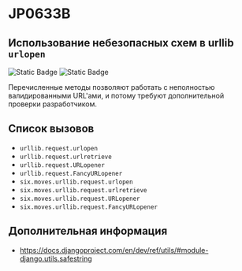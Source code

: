 # JP0633B
## Использование небезопасных схем в urllib `urlopen`

![Static Badge](https://img.shields.io/badge/%D0%A1%D1%82%D0%B5%D0%BF%D0%B5%D0%BD%D1%8C%20%D0%BA%D1%80%D0%B8%D1%82%D0%B8%D1%87%D0%BD%D0%BE%D1%81%D1%82%D0%B8-%D1%81%D1%80%D0%B5%D0%B4%D0%BD%D1%8F%D1%8F-yellow?style=for-the-badge)
![Static Badge](https://img.shields.io/badge/%D0%94%D0%BE%D1%81%D1%82%D0%BE%D0%B2%D0%B5%D1%80%D0%BD%D0%BE%D1%81%D1%82%D1%8C%20%D0%BE%D0%BF%D1%80%D0%B5%D0%B4%D0%B5%D0%BB%D0%B5%D0%BD%D0%B8%D1%8F-%D0%B2%D1%8B%D1%81%D0%BE%D0%BA%D0%B0%D1%8F-red?style=for-the-badge)

Перечисленные методы позволяют работать с неполностью валидированными URL'ами, и потому требуют
дополнительной проверки разработчиком.

## Список вызовов

* `urllib.request.urlopen`
* `urllib.request.urlretrieve`
* `urllib.request.URLopener`
* `urllib.request.FancyURLopener`
* `six.moves.urllib.request.urlopen`
* `six.moves.urllib.request.urlretrieve`
* `six.moves.urllib.request.URLopener`
* `six.moves.urllib.request.FancyURLopener`

## Дополнительная информация

* <https://docs.djangoproject.com/en/dev/ref/utils/#module-django.utils.safestring>
